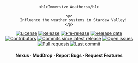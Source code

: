<div align="center">
	
	<h1>Immersive Weathers</h1>
	
	<p>
		Influence the weather systems in Stardew Valley!
	</p>

<!--Badges-->
[![License][license-shield]][license-link]
[![Release][release-shield]][release-link]
[![Pre-release][pre-release-shield]][release-link]
[![Release date][release-date-shield]][release-link]
</br>
[![Contributors][contributors-shield]][contributors-link]
[![Commits since latest release][commits-shield]][commits-link]
[![Open issues][issues-shield]][issues-link]
[![Pull requests][pulls-shield]][pulls-link]
[![Last commit][last-commit-shield]][commits-link]

<!--Links-->

<h4>
	<a>Nexus</a>
	<span> &#183; </span>
	<a>ModDrop</a>
	<span> &#183; </span>
	<a>Report Bugs</a>
	<span> &#183; </span>
	<a>Request Features</a>
</h4>



</div>

<!--
// Logo
// Title
/// Brief few-word description
/// Badges
/// Links
// ToC
// About
/// Sister Mods
// Getting Started
/// Installation
/// How to Use
/// Config Options
// Compatibility
/// Supported
/// Recommended
/// Incompatible
// Planned Features
// Known Issues
// Contributing
/// Feature Requests
/// Bug Reports
/// Translations
// License
// Contact
// Acknowledgements
-->

<!--Markdown Links, Images and Abbreviations-->
<!--
REFERENCES FOR INSPIRATION LAYOUTS
[best-readme]: https://github.com/othneildrew/Best-README-Template
[awesome-readme]: https://github.com/Louis3797/awesome-readme-template
[readme-article]: https://www.freecodecamp.org/news/how-to-write-a-good-readme-file/
[translation-table]: https://github.com/Pathoschild/StardewMods/#translating-the-mods
[translation-script]: https://gist.github.com/Pathoschild/040ff6c8dc863ed2a7a828aa04447033
-->

[license-shield]: <https://img.shields.io/github/license/ImaanBontle/SDV-immersive-weathers>
[license-link]: <https://github.com/ImaanBontle/SDV-immersive-weathers/blob/main/LICENSE>
[release-shield]: <https://img.shields.io/github/v/release/ImaanBontle/SDV-immersive-weathers>
[release-link]: <https://github.com/ImaanBontle/SDV-immersive-weathers/releases>
[pre-release-shield]: <https://img.shields.io/github/v/release/ImaanBontle/SDV-immersive-weathers?include_prereleases&label=pre-release>
[release-date-shield]: <https://img.shields.io/github/release-date/ImaanBontle/SDV-immersive-weathers>
[contributors-shield]: <https://img.shields.io/github/contributors/ImaanBontle/SDV-immersive-weathers>
[contributors-link]: <https://github.com/ImaanBontle/SDV-immersive-weathers/graphs/contributors>
[commits-shield]: <https://img.shields.io/github/commits-since/ImaanBontle/SDV-immersive-weathers/latest?include_prereleases>
[commits-link]: <https://github.com/ImaanBontle/SDV-immersive-weathers/commits>
[issues-shield]: <https://img.shields.io/github/issues-raw/ImaanBontle/SDV-immersive-weathers>
[issues-link]: <https://github.com/ImaanBontle/SDV-immersive-weathers/issues>
[pulls-shield]: <https://img.shields.io/github/issues-pr/ImaanBontle/SDV-immersive-weathers>
[pulls-link]: <https://github.com/ImaanBontle/SDV-immersive-weathers/pulls>
[last-commit-shield]: <https://img.shields.io/github/last-commit/ImaanBontle/SDV-immersive-weathers>

<!--
# Immersive Weathers
Framework for influencing Stardew Valley's weather systems.

This is still an early test build with minimal functionality. Most features are not yet implemented.

-->